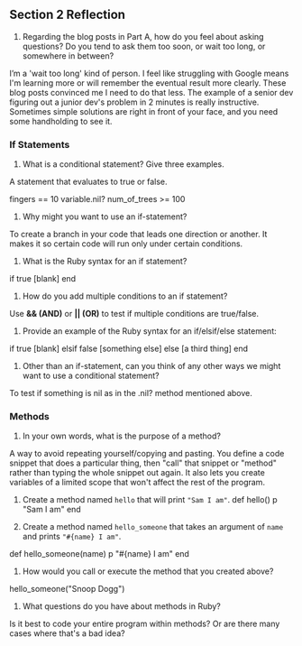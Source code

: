 ## Section 2 Reflection

1. Regarding the blog posts in Part A, how do you feel about asking questions? Do you tend to ask them too soon, or wait too long, or somewhere in between?

I’m a 'wait too long' kind of person. I feel like struggling with Google means I'm learning more or will remember the eventual result more clearly. These blog posts convinced me I need to do that less. The example of a senior dev figuring out a junior dev's problem in 2 minutes is really instructive. Sometimes simple solutions are right in front of your face, and you need some handholding to see it.

### If Statements

1. What is a conditional statement? Give three examples.

A statement that evaluates to true or false.


fingers == 10
variable.nil?
num_of_trees >= 100


1. Why might you want to use an if-statement?

To create a branch in your code that leads one direction or another. It makes it so certain code will run only under certain conditions.

1. What is the Ruby syntax for an if statement?

if true
 [blank]
end

1. How do you add multiple conditions to an if statement?

Use **&& (AND)** or **|| (OR)** to test if multiple conditions are true/false.

1. Provide an example of the Ruby syntax for an if/elsif/else statement:

if true
  [blank]
elsif false
  [something else]
else
  [a third thing]
end

1. Other than an if-statement, can you think of any other ways we might want to use a conditional statement?

To test if something is nil as in the .nil? method mentioned above.

### Methods

1. In your own words, what is the purpose of a method?

A way to avoid repeating yourself/copying and pasting. You define a code snippet that does a particular thing, then "call" that snippet or "method" rather than typing the whole snippet out again. It also lets you create variables of a limited scope that won't affect the rest of the program.

1. Create a method named `hello` that will print `"Sam I am"`.
def hello()
  p "Sam I am"
end

1. Create a method named `hello_someone` that takes an argument of `name` and prints `"#{name} I am"`.

def hello_someone(name)
  p "#{name} I am"
end

1. How would you call or execute the method that you created above?

hello_someone("Snoop Dogg")

1. What questions do you have about methods in Ruby?

Is it best to code your entire program within methods? Or are there many cases where that's a bad idea?

